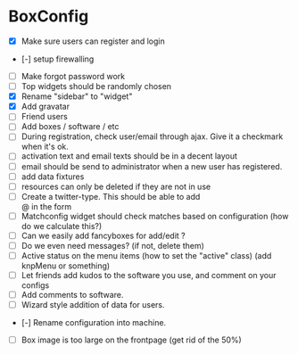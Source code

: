 BoxConfig
========================

* [X] Make sure users can register and login
* [-] setup firewalling
* [ ] Make forgot password work
* [ ] Top widgets should be randomly chosen
* [X] Rename "sidebar" to "widget"
* [X] Add gravatar
* [ ] Friend users
* [ ] Add boxes / software / etc
* [ ] During registration, check user/email through ajax. Give it a checkmark when it's ok.
* [ ] activation text and email texts should be in a decent layout
* [ ] email should be send to administrator when a new user has registered.
* [ ] add data fixtures
* [ ] resources can only be deleted if they are not in use
* [ ] Create a twitter-type. This should be able to add <div class="input-prepend"><span class="add-on">@</span> in the form
* [ ] Matchconfig widget should check matches based on configuration (how do we calculate this?)
* [ ] Can we easily add fancyboxes for add/edit ?
* [ ] Do we even need messages? (if not, delete them)
* [ ] Active status on the menu items (how to set the "active" class) (add knpMenu or something)
* [ ] Let friends add kudos to the software you use, and comment on your configs
* [ ] Add comments to software.
* [ ] Wizard style addition of data for users.
* [-] Rename configuration into machine.
* [ ] Box image is too large on the frontpage (get rid of the 50%)